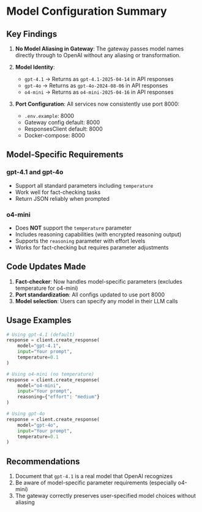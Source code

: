 # Model Configuration Summary

## Key Findings

1. **No Model Aliasing in Gateway**: The gateway passes model names directly through to OpenAI without any aliasing or transformation.

2. **Model Identity**: 
   - `gpt-4.1` → Returns as `gpt-4.1-2025-04-14` in API responses
   - `gpt-4o` → Returns as `gpt-4o-2024-08-06` in API responses  
   - `o4-mini` → Returns as `o4-mini-2025-04-16` in API responses

3. **Port Configuration**: All services now consistently use port 8000:
   - `.env.example`: 8000
   - Gateway config default: 8000
   - ResponsesClient default: 8000
   - Docker-compose: 8000

## Model-Specific Requirements

### gpt-4.1 and gpt-4o
- Support all standard parameters including `temperature`
- Work well for fact-checking tasks
- Return JSON reliably when prompted

### o4-mini
- Does **NOT** support the `temperature` parameter
- Includes reasoning capabilities (with encrypted reasoning output)
- Supports the `reasoning` parameter with effort levels
- Works for fact-checking but requires parameter adjustments

## Code Updates Made

1. **Fact-checker**: Now handles model-specific parameters (excludes temperature for o4-mini)
2. **Port standardization**: All configs updated to use port 8000
3. **Model selection**: Users can specify any model in their LLM calls

## Usage Examples

```python
# Using gpt-4.1 (default)
response = client.create_response(
    model="gpt-4.1",
    input="Your prompt",
    temperature=0.1
)

# Using o4-mini (no temperature)
response = client.create_response(
    model="o4-mini", 
    input="Your prompt",
    reasoning={"effort": "medium"}
)

# Using gpt-4o
response = client.create_response(
    model="gpt-4o",
    input="Your prompt",
    temperature=0.1
)
```

## Recommendations

1. Document that `gpt-4.1` is a real model that OpenAI recognizes
2. Be aware of model-specific parameter requirements (especially o4-mini)
3. The gateway correctly preserves user-specified model choices without aliasing